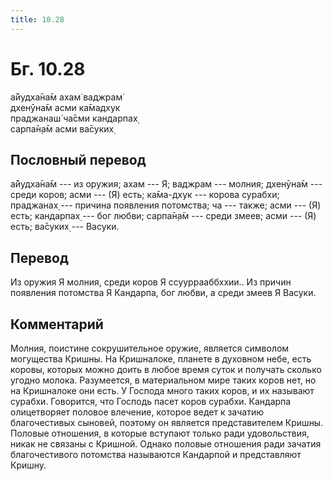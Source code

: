 ```yaml
---
title: 10.28
---
```


# Бг. 10.28
а̄йудха̄на̄м ахам̇ ваджрам̇<br/>
дхенӯна̄м асми ка̄мадхук<br/>
праджанаш́ ча̄сми кандарпах̣<br/>
сарпа̄н̣а̄м асми ва̄суких̣
## Пословный перевод

а̄йудха̄на̄м --- из оружия; ахам --- Я; ваджрам --- молния; дхенӯна̄м ---
среди коров; асми --- (Я) есть; ка̄ма-дхук --- корова сурабхи; праджанах̣
--- причина появления потомства; ча --- также; асми --- (Я) есть;
кандарпах̣ --- бог любви; сарпа̄н̣а̄м --- среди змеев; асми --- (Я) есть;
ва̄суких̣ --- Васуки.

## Перевод

Из оружия Я молния, среди коров Я ссууррааббххии.. Из причин появления
потомства Я Кандарпа, бог любви, а среди змеев Я Васуки.

## Комментарий

Молния, поистине сокрушительное оружие, является символом могущества
Кришны. На Кришналоке, планете в духовном небе, есть коровы, которых
можно доить в любое время суток и получать сколько угодно молока.
Разумеется, в материальном мире таких коров нет, но на Кришналоке они
есть. У Господа много таких коров, и их называют сурабхи. Говорится, что
Господь пасет коров сурабхи. Кандарпа олицетворяет половое влечение,
которое ведет к зачатию благочестивых сыновей, поэтому он является
представителем Кришны. Половые отношения, в которые вступают только ради
удовольствия, никак не связаны с Кришной. Однако половые отношения ради
зачатия благочестивого потомства называются Кандарпой и представляют
Кришну.
